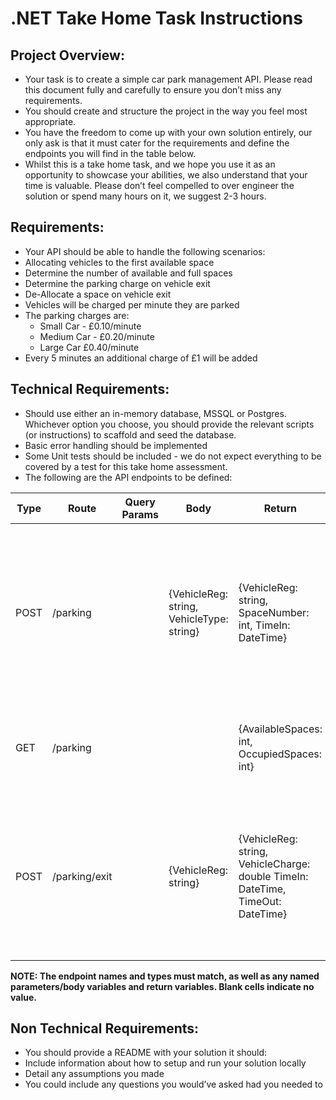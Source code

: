 # .NET Take Home Task Instructions

Project Overview:
-----------------
- Your task is to create a simple car park management API. Please read this document fully and carefully to ensure you don’t miss any requirements.
- You should create and structure the project in the way you feel most appropriate.
- You have the freedom to come up with your own solution entirely, our only ask is that it must cater for the requirements and define the endpoints you will find in the table below.
- Whilst this is a take home task, and we hope you use it as an opportunity to showcase your abilities, we also understand that your time is valuable. Please don’t feel compelled to over engineer the solution or spend many hours on it, we suggest 2-3 hours.

Requirements:
--------------
- Your API should be able to handle the following scenarios:
- Allocating vehicles to the first available space
- Determine the number of available and full spaces
- Determine the parking charge on vehicle exit
- De-Allocate a space on vehicle exit
- Vehicles will be charged per minute they are parked
- The parking charges are:
    - Small Car - £0.10/minute
    - Medium Car - £0.20/minute
    - Large Car £0.40/minute
- Every 5 minutes an additional charge of £1 will be added


Technical Requirements:
-----------------------
- Should use either an in-memory database, MSSQL or Postgres. Whichever option you choose, you should provide the relevant scripts (or instructions) to scaffold and seed the database.
- Basic error handling should be implemented
- Some Unit tests should be included - we do not expect everything to be covered by a test for this take home assessment.
- The following are the API endpoints to be defined:


| Type | Route | Query Params | Body | Return | Notes |
| ---- | ----- | ------------ | ---- | ------ | ----- |
| POST | /parking | | {VehicleReg: string, VehicleType: string} | {VehicleReg: string, SpaceNumber: int, TimeIn: DateTime} | Parks a given vehicle in the first available space and returns the vehicle and its space number |
| GET | /parking | | | {AvailableSpaces: int, OccupiedSpaces: int} | Gets available and occupied number of spaces |
| POST | /parking/exit | | {VehicleReg: string} | {VehicleReg: string, VehicleCharge: double TimeIn: DateTime, TimeOut: DateTime} | Should free up this vehicles space and return its final charge from its parking time until now |

 
**NOTE: The endpoint names and types must match, as well as any named parameters/body variables and return variables. Blank cells indicate no value.**

Non Technical Requirements:
---------------------------
- You should provide a README with your solution it should:
- Include information about how to setup and run your solution locally
- Detail any assumptions you made
- You could include any questions you would’ve asked had you needed to